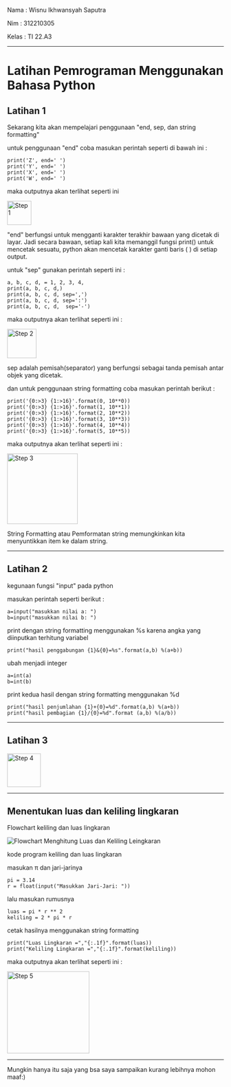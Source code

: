 Nama : Wisnu Ikhwansyah Saputra

Nim : 312210305

Kelas : TI 22.A3

---

# Latihan Pemrograman Menggunakan Bahasa Python

## Latihan 1

Sekarang kita akan mempelajari penggunaan "end, sep, dan string formatting"

untuk penggunaan "end" coba masukan perintah seperti di bawah ini : 

    print('Z', end=' ')
    print('Y', end=' ')
    print('X', end=' ')
    print('W', end=' ')

maka outputnya akan terlihat seperti ini

<img width="56" alt="Step 1" src="https://user-images.githubusercontent.com/110619093/198941900-896ce7a2-6879-4f72-a5e2-0d35c169bc48.png">

"end" berfungsi untuk mengganti karakter terakhir bawaan yang dicetak di layar. Jadi secara bawaan, setiap kali kita memanggil fungsi print() untuk mencetak sesuatu, python akan mencetak karakter ganti baris ( ) di setiap output.

untuk "sep" gunakan perintah seperti ini :

    a, b, c, d, = 1, 2, 3, 4, 
    print(a, b, c, d,)
    print(a, b, c, d, sep=',')
    print(a, b, c, d, sep=':')
    print(a, b, c, d,  sep='-')
    
maka outputnya akan terlihat seperti ini :

<img width="68" alt="Step 2" src="https://user-images.githubusercontent.com/110619093/198942370-a9cd8103-3d99-4ae9-83da-2e0c3fa6b415.png">

sep adalah pemisah(separator) yang berfungsi sebagai tanda pemisah antar objek yang dicetak.

dan untuk penggunaan string formatting coba masukan perintah berikut :

    print('{0:>3} {1:>16}'.format(0, 10**0))
    print('{0:>3} {1:>16}'.format(1, 10**1))
    print('{0:>3} {1:>16}'.format(2, 10**2))
    print('{0:>3} {1:>16}'.format(3, 10**3))
    print('{0:>3} {1:>16}'.format(4, 10**4))
    print('{0:>3} {1:>16}'.format(5, 10**5))
    
maka outputnya akan terlihat seperti ini : 

<img width="164" alt="Step 3" src="https://user-images.githubusercontent.com/110619093/198943275-45f68d4b-afe7-427b-84b5-c37ed677fa33.png">

String Formatting atau Pemformatan string memungkinkan kita menyuntikkan item ke dalam string.

---

## Latihan 2

kegunaan fungsi "input" pada python

masukan perintah seperti berikut :

    a=input("masukkan nilai a: ")
    b=input("masukkan nilai b: ")
    
print dengan string formatting menggunakan %s karena angka yang diinputkan terhitung variabel

    print("hasil penggabungan {1}&{0}=%s".format(a,b) %(a+b))
    
ubah menjadi integer

    a=int(a)
    b=int(b)
    
print kedua hasil dengan string formatting menggunakan %d

    print("hasil penjumlahan {1}+{0}=%d".format(a,b) %(a+b))
    print("hasil pembagian {1}/{0}=%d".format (a,b) %(a/b))
    
---
    
## Latihan 3

<img width="78" alt="Step 4" src="https://user-images.githubusercontent.com/110619093/198944593-fa59dc6e-ffdd-4109-a4b0-02ee68871543.png">

---

## Menentukan luas dan keliling lingkaran

Flowchart keliling dan luas lingkaran

![Flowchart Menghitung Luas dan Keliling Leingkaran](https://user-images.githubusercontent.com/110619093/198944837-08f98f13-4e11-4894-8d6a-022b03710b9d.png)

kode program keliling dan luas lingkaran

masukan π dan jari-jarinya

    pi = 3.14
    r = float(input("Masukkan Jari-Jari: "))
    
lalu masukan rumusnya

    luas = pi * r ** 2
    keliling = 2 * pi * r
    
cetak hasilnya menggunakan string formatting

    print("Luas Lingkaran =","{:.1f}".format(luas))
    print("Keliling Lingkaran =","{:.1f}".format(keliling))
    
maka outputnya akan terlihat seperti ini :

<img width="191" alt="Step 5" src="https://user-images.githubusercontent.com/110619093/198945867-cd8646ef-87aa-4f66-b6aa-426e2729bfe7.png">

---

Mungkin hanya itu saja yang bsa saya sampaikan kurang lebihnya mohon maaf:)

